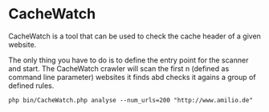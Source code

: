 # CacheWatch

CacheWatch is a tool that can be used to check the cache header of a given website. 

The only thing you have to do is to define the entry point for the scanner and start. The CacheWatch crawler will scan the first n (defined as command line parameter) websites it finds abd checks it agains a group of defined rules. 

```
php bin/CacheWatch.php analyse --num_urls=200 "http://www.amilio.de"
```
